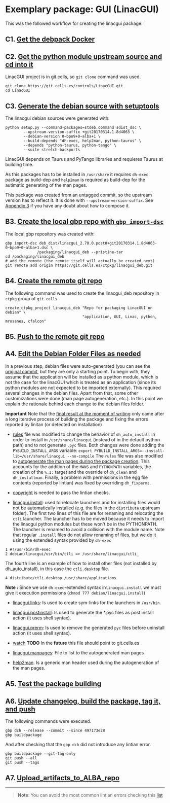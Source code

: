 # Exemplary package: GUI (LinacGUI)

This was the followed workflow for creating the linacgui package:

## C1. [Get the debpack Docker](recipe.Get_the_debpack_Docker.md)

## C2. [Get the python module upstream source and cd into it](recipe.Get_the_python_module_upstream_source.md)

LinacGUI project is in git.cells, so `git clone` command was used.
 
```
git clone https://git.cells.es/controls/LinacGUI.git
cd LinacGUI
```

## C3. [Generate the debian source with setuptools](recipe.Generate_the_debian_source_with_setuptools.md)

The linacgui debian sources were generated with:

```
python setup.py --command-packages=stdeb.command sdist_dsc \
        --upstream-version-suffix +git20170314.1.8d4063 \
        --debian-version 0~bpo9+0~alba+1 \
        --build-depends "dh-exec, help2man, python-taurus" \
        --depends "python-taurus, python-tango" \
        --suite stretch-backports

```

LinacGUI depends on Taurus and PyTango libraries and requieres Taurus at building 
time.

As this packages has to be installed in `/usr/share` it requires `dh-exec` 
package as build-dep and `help2man` is required  as build-dep
for the autimatic generating of the man pages.

This package was created from an untagged commit, so the upstream version 
has to reflect it. It is done with `--upstream-version-suffix`. See [Appendix 3](https://git.cells.es/ctpkg/documentation/blob/master/Appendix_3.md) if you have any doubt about how to compose it. 

## B3. [Create the local gbp repo with `gbp import-dsc`](https://git.cells.es/ctpkg/documentation/blob/master/Create_the_local_gbp_repo_with_gbp_import-dsc.md)

The local gbp repository was created with:

```
gbp import-dsc deb_dist/linacgui_2.70.0.post0+git20170314.1.8d4063-0~bpo9+0~alba+1.dsc \
              /packaging/linacgui_deb --pristine-tar
cd /packaging/linacgui_deb
# add the remote (the remote itself will actually be created next)
git remote add origin https://git.cells.es/ctpkg/linacgui_deb.git
```
 
## B4. [Create the remote git repo](https://git.cells.es/ctpkg/documentation/blob/master/Create_the_remote_git_repo.md)

The following command was used to create the linacgui_deb repository in 
`ctpkg` group of `git.cells` 

```
create_ctpkg_project linacgui_deb "Repo for packaging LinacGUI on debian" \
                                  "application, GUI, Linac, python, mrosanes, cfalcon"
```

## B5. [Push to the remote git repo](https://git.cells.es/ctpkg/documentation/blob/master/Push_to_the_remote_git_repo.md)

## A4. [Edit the Debian Folder Files as needed](https://git.cells.es/ctpkg/documentation/blob/master/Edit_the_Debian_Folder_Files_as_needed.md)

In a previous step, debian files were auto-generated (you can see the 
[original commit](https://git.cells.es/ctpkg/linacgui_deb/commit/ab83d2cecb94dc5a6cc9b0ee237ff58023ddd949#9c96da0e9f91d7d8937b69b524702c106258f0d1),
but they are only a starting point. To begin with, they assume that the application will be installed as a python 
module, which is not the case for the linacGUI which is treated as an application 
(since its python modules are not expected to be imported externally). This required several changes in the debian files.
Apart from that, some other customizations were done (man page autogeneration, 
etc.). In this point we explain the rationale behind each change to the debian files folder.

**Important** Note that the [final result at the moment of writing](https://git.cells.es/ctpkg/linacgui_deb/blob/c2de5857820c155d5c5168f009e6793b8f0cdf88/debian/) 
only came after a long iterative process of building the package and fixing the errors reported by linitan (or detected on installation)

* [rules](https://git.cells.es/ctpkg/linacgui_deb/blob/c2de5857820c155d5c5168f009e6793b8f0cdf88/debian/rules)
file was modified to change the behavior of `dh_auto_install` in order to 
install in `/usr/share/linacgui` (instead of in the default python path) and to
not generate `.pyc` files. Both changes were done adding the `PYBUILD_INSTALL_ARGS` 
variable: `export PYBUILD_INSTALL_ARGS=--install-lib=/usr/share/linacgui --no-compile`
The `rules` file was also modified to [autogenerate the man pages during the 
package creation](https://git.cells.es/ctpkg/documentation/blob/master/Auto_generation_of_man_pages.md).
This accounts for the addition of the `MANS` and `PYTHONPATH` variables, the 
creation of the `%.1:` target and the override of `dh_clean` and `dh_installman`.
Finally, a problem with permissions in the egg file contents (reported by 
lintian) was fixed by overriding `dh_fixperms`.

* [copyright](https://git.cells.es/ctpkg/linacgui_deb/blob/master/debian/copyright) is needed to pass the lintian checks.

* [linacgui.install](https://git.cells.es/ctpkg/linacgui_deb/blob/master/debian/linacgui.install): 
used to relocate launchers and for installing files would not be automatically installed (e.g. the files in the `distribute` upstream folder).
The first two lines of this file are for renaming and relocating the `ctli` launcher. 
The launcher has to be moved because it needs to import the linacgui python modules but these won't be in the PYTHONPATH. 
The launcher is renamed to avoid a collision with the module name.
Note that regular `.install` files do not allow renaming of files, but we do it 
using the extended syntax provided by `dh-exec`
```
1 #!/usr/bin/dh-exec 
2 debian/linacgui/usr/bin/ctli => /usr/share/linacgui/ctli_ 
```
The fourth line is an example of how to install other files (not installed by dh_auto_install), in this case the `ctli.desktop` file.
```
4 distribute/ctli.desktop /usr/share/applications
```
**Note :** Since we use `dh-exec`-extended syntax in`linacgui.install` we must give it 
execution permissions (`chmod 777 debian/linacgui.install`)

* [linacgui.links](https://git.cells.es/ctpkg/linacgui_deb/blob/master/debian/linacgui.links): 
Is used to create sym-links for the launchers in `/usr/bin`.

* [linacgui.postinstall](https://git.cells.es/ctpkg/linacgui_deb/blob/master/debian/linacgui.postinstall): 
Is used to generate the *.pyc files as post install action (it uses shell syntax).

*  [linacgui.prerm](https://git.cells.es/ctpkg/linacgui_deb/blob/master/debian/linacgui.prerm): 
Is used to remove the generated `pyc` files before uninstall action (it uses shell syntax).

* [watch](https://git.cells.es/ctpkg/linacgui_deb/blob/master/debian/watch)
**TODO** In the **future** this file should point to git.cells.es

* [linacgui.manpages](https://git.cells.es/ctpkg/linacgui_deb/blob/master/debian/linacgui.manpages): File to list to the autogenerated man pages

* [help2man](https://git.cells.es/ctpkg/linacgui_deb/blob/master/debian/help2man). Is a generic man header used during the autogeneration of the man pages.


## A5. [Test the package building](https://git.cells.es/ctpkg/documentation/blob/master/Test_the_package_building.md)

## A6. [Update changelog, build the package, tag it, and push](https://git.cells.es/ctpkg/documentation/blob/master/Update_changelog_build_the_package_tag_it_and_push.md)

The following commands were executed.
```
gbp dch --release --commit --since 497173e28
gbp buildpackage
```

And after checking that the `gbp dch` did not introduce any lintian error.
```
gbp buildpackage --git-tag-only 
git push --all
git push --tags

```

## A7. [Upload_artifacts_to_ALBA_repo](https://git.cells.es/ctpkg/documentation/blob/master/Upload_artifacts_to_ALBA_repo.md)

-------------------------------------------------------------------------------

> **Note**:
> You can avoid the most common lintian errors checking this [list](https://git.cells.es/ctpkg/documentation/blob/master/Typical_lintian_errors.md)

